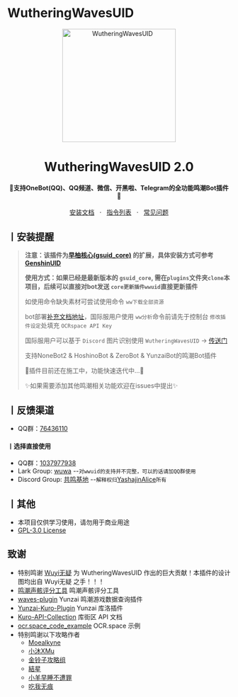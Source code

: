 # WutheringWavesUID

<p align="center">
  <a href="https://github.com/tyql688/WutheringWavesUID"><img src="https://s2.loli.net/2024/10/08/ku3pLJBPoGjfQWq.png" width="256" height="256" alt="WutheringWavesUID"></a>
<h1 align = "center">WutheringWavesUID 2.0</h1>
<h4 align = "center">🚧支持OneBot(QQ)、QQ频道、微信、开黑啦、Telegram的全功能鸣潮Bot插件🚧</h4>
<div align = "center">
        <a href="https://docs.sayu-bot.com/" target="_blank">安装文档</a>   ·  
        <a href="https://docs.sayu-bot.com/PluginsHelp/WutheringWavesUID.html" target="_blank">指令列表</a>   ·  
        <a href="https://docs.sayu-bot.com/常见问题/">常见问题</a>
</div>

## 丨安装提醒

> **注意：该插件为[早柚核心(gsuid_core)](https://github.com/Genshin-bots/gsuid_core)
> 的扩展，具体安装方式可参考[GenshinUID](https://github.com/KimigaiiWuyi/GenshinUID)**
>
> **使用方式：如果已经是最新版本的 `gsuid_core`, 需在`plugins`文件夹`clone`本项目，后续可以直接对bot发送 `core更新插件wwuid`直接更新插件**
>
> 如使用命令缺失素材可尝试使用命令 `ww下载全部资源`
>
> bot部署[补充文档地址](https://wiki.wavesuid.top/)，国际服用户使用 `ww分析`命令前请先于控制台 `修改插件设定`处填充 `OCRspace API Key`
>
> 国际服用户可以基于 `Discord` 图片识别使用 `WutheringWavesUID` -> [传送门](https://github.com/moonshadow1976/WutheringWavesUID)
>
> 支持NoneBot2 & HoshinoBot & ZeroBot & YunzaiBot的鸣潮Bot插件
>
> 🚧插件目前还在施工中，功能快速迭代中...🚧
>
> ✨如果需要添加其他鸣潮相关功能欢迎在issues中提出✨

## 丨反馈渠道

- QQ群：[76436110](http://qm.qq.com/cgi-bin/qm/qr?_wv=1027&k=hmB3ejtTx6cIDHegsLM91jd1Rn97eGAe&authKey=HqcnRdI0S98dUBcpHxwjWv72LYpUYE%2BSXVOEjiuBrAZbepCHPzP86szZFhxeiQkG&noverify=0&group_code=76436110)

#### 丨选择直接使用

- QQ群：[1037977938](https://qm.qq.com/cgi-bin/qm/qr?authKey=slEX2BdUTZLlDcIxQ6X%2FfK20955frbHuysDHtZpRzaiOyKg6i4BlimWCyNFMYOpC&k=LoFWlKzrv-nrd1dfBPfjo2GZ256octsB&noverify=0&group_code=1037977938)
- Lark Group: [wuwa](https://applink.larksuite.com/client/chat/chatter/add_by_link?link_token=00bld93f-427b-45c8-b104-c6be61ougc7m) --`对wwuid的支持并不完整，可以的话请加QQ群使用`
- Discord Group: [共鸣基地](https://discord.gg/bp9ygDCBS7) --`解释权归`[YashajinAlice](https://github.com/YashajinAlice)`所有`

## 丨其他

+ 本项目仅供学习使用，请勿用于商业用途
+ [GPL-3.0 License](https://github.com/tyql688/WutheringWavesUID/blob/master/LICENSE)

## 致谢

- 特别鸣谢 [Wuyi无疑](https://github.com/KimigaiiWuyi) 为 WutheringWavesUID 作出的巨大贡献！本插件的设计图均出自 Wuyi无疑
  之手！！！
- [鸣潮声骸评分工具](http://asfaz.cn/mingchao/rule.html) 鸣潮声骸评分工具
- [waves-plugin](https://github.com/erzaozi/waves-plugin) Yunzai 鸣潮游戏数据查询插件
- [Yunzai-Kuro-Plugin](https://github.com/TomyJan/Yunzai-Kuro-Plugin) Yunzai 库洛插件
- [Kuro-API-Collection](https://github.com/TomyJan/Kuro-API-Collection) 库街区 API 文档
- [ocr.space_code_example](https://github.com/Zaargh/ocr.space_code_example) OCR.space 示例
- 特别鸣谢以下攻略作者
  - [Moealkyne](https://www.taptap.cn/user/533395803)
  - [小沐XMu](https://www.kurobbs.com/person-center?id=10450567)
  - [金铃子攻略组](https://space.bilibili.com/487275027)
  - [結星](https://www.kurobbs.com/person-center?id=10015697)
  - [小羊早睡不遭罪](https://space.bilibili.com/37331716)
  - [吃我无痕](https://space.bilibili.com/347744)
